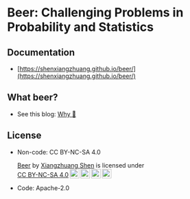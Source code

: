 # Beer: Challenging Problems in Probability and Statistics

## Documentation
- [https://shenxiangzhuang.github.io/beer/](https://shenxiangzhuang.github.io/beer/)

## What beer?
- See this blog: [Why 🍺](https://datahonor.com/beer/blog/2024/04/15/about-beer/)


## License
- Non-code: CC BY-NC-SA 4.0
  <p xmlns:cc="http://creativecommons.org/ns#" xmlns:dct="http://purl.org/dc/terms/"><a property="dct:title" rel="cc:attributionURL" href="https://github.com/shenxiangzhuang/beer">Beer</a> by <a rel="cc:attributionURL dct:creator" property="cc:attributionName" href="https://github.com/shenxiangzhuang">Xiangzhuang Shen</a> is licensed under <a href="https://creativecommons.org/licenses/by-nc-sa/4.0/?ref=chooser-v1" target="_blank" rel="license noopener noreferrer" style="display:inline-block;">CC BY-NC-SA 4.0<img style="height:22px!important;margin-left:3px;vertical-align:text-bottom;" src="https://mirrors.creativecommons.org/presskit/icons/cc.svg?ref=chooser-v1" alt=""><img style="height:22px!important;margin-left:3px;vertical-align:text-bottom;" src="https://mirrors.creativecommons.org/presskit/icons/by.svg?ref=chooser-v1" alt=""><img style="height:22px!important;margin-left:3px;vertical-align:text-bottom;" src="https://mirrors.creativecommons.org/presskit/icons/nc.svg?ref=chooser-v1" alt=""><img style="height:22px!important;margin-left:3px;vertical-align:text-bottom;" src="https://mirrors.creativecommons.org/presskit/icons/sa.svg?ref=chooser-v1" alt=""></a></p>
- Code: Apache-2.0
